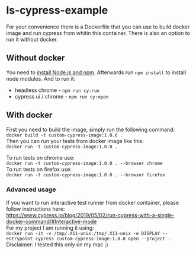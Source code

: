 # ls-cypress-example
For your convenience there is a Dockerfile that you can use to build docker image and run cypress from whitin this container. There is also an option to run it without docker.

## Without docker
You need to [install Node.js and npm](https://docs.npmjs.com/downloading-and-installing-node-js-and-npm).
Afterwards run `npm install` to install node modules.
And to run it:
* headless chrome - `npm run cy:run`
* cypress ui / chrome - `npm run cy:open`

## With docker
First you need to build the image, simply run the following command:  
`docker build -t custom-cypress-image:1.0.0 .`  
Then you can run your tests from docker image like this:  
`docker run -t custom-cypress-image:1.0.0 .`  
  
To run tests on chrome use:  
`docker run -t custom-cypress-image:1.0.0 . --browser chrome`  
To run tests on firefox use:  
`docker run -t custom-cypress-image:1.0.0 . --browser firefox`  

### Advanced usage
If you want to run interactive test runner from docker container, please follow instructions here:  
https://www.cypress.io/blog/2019/05/02/run-cypress-with-a-single-docker-command/#Interactive-mode  
For my project I am running it using:  
`docker run -it -v /tmp/.X11-unix:/tmp/.X11-unix -e DISPLAY --entrypoint cypress custom-cypress-image:1.0.0 open --project .`  
Disclaimer: I tested this only on my mac ;) 
